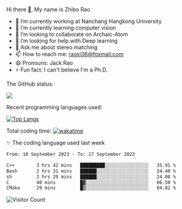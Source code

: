Hi there 👋, My name is Zhibo Rao
- 🔭 I’m currently working at Nanchang Hangkong University
- 🌱 I’m currently learning computer vision
- 👯 I’m looking to collaborate on Archaic-Atom
- 🤔 I’m looking for help with Deep learning
- 💬 Ask me about stereo matching
- 📫 How to reach me: raoxi36@foxmail.com
- 😄 Pronouns: Jack Rao
- ⚡ Fun fact: I can't believe I'm a Ph.D.

The GitHub status:

![](https://github-readme-stats.vercel.app/api?username=ZhiboRao)

Recent programming languages used:

[![Top Langs](https://github-readme-stats.vercel.app/api/top-langs/?username=ZhiboRao&layout=compact)](https://github.com/anuraghazra/github-readme-stats)

Total coding time: [![wakatime](https://wakatime.com/badge/user/51ec5ec7-4742-4243-9eea-732ade32c0b7.svg)](https://wakatime.com/@51ec5ec7-4742-4243-9eea-732ade32c0b7)

✨ The coding language used last week 
<!--START_SECTION:waka-->

```txt
From: 10 September 2023 - To: 17 September 2023

C++        3 hrs 42 mins   █████████░░░░░░░░░░░░░░░░   35.91 %
Bash       2 hrs 31 mins   ██████░░░░░░░░░░░░░░░░░░░   24.40 %
sh         2 hrs 29 mins   ██████░░░░░░░░░░░░░░░░░░░   24.08 %
C          40 mins         █▓░░░░░░░░░░░░░░░░░░░░░░░   06.50 %
CMake      29 mins         █▒░░░░░░░░░░░░░░░░░░░░░░░   04.82 %
```

<!--END_SECTION:waka-->

![Visitor Count](https://profile-counter.glitch.me/Raohaocheng/count.svg)
